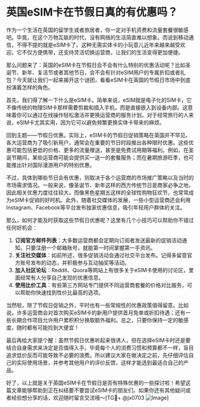 # 英国eSIM卡在节假日真的有优惠吗？

作为一个生活在英国的留学生或者旅居者，你一定对手机资费和流量套餐很敏感吧。毕竟，在这个万物互联的时代，没有网络的生活简直难以想象。而说到移动通信，不得不提的就是eSIM卡了。这种无需实体卡的小玩意儿近年来越来越受欢迎，它不仅方便携带，还支持灵活切换运营商，让我们的生活变得更加便捷。

那么问题来了：英国的eSIM卡在节假日会不会有什么特别的优惠活动呢？比如圣诞节、新年、复活节或者其他节日，会不会有针对eSIM用户的专属折扣或者礼包？今天就让我们一起来揭开这个谜团，看看eSIM卡在英国的节假日市场中到底扮演着怎样的角色。

首先，我们得了解一下什么是eSIM卡。简单来说，eSIM就是电子化的SIM卡，它不像传统的物理SIM卡那样需要剪裁和插入手机，而是直接嵌入到设备内部。这意味着你可以通过在线操作轻松激活并更换运营商的服务计划。对于经常旅行的人来说，eSIM卡尤其实用，因为它可以避免频繁更换实体卡带来的麻烦。

回到主题——节假日优惠。实际上，eSIM卡的节假日促销策略在英国并不罕见。各大运营商为了吸引新用户，通常会在重要的节日时段推出各种限时优惠。这些优惠可能包括更低的价格、更多的流量赠送，甚至是免费试用期等福利。例如，在圣诞节期间，某些运营商可能会提供买一送一的套餐服务；而在暑期旅游旺季，也可能推出针对国际漫游用户的特别优惠。

不过，具体到哪些节日会有优惠，则取决于各个运营商的市场推广策略以及当时的市场需求情况。一般来说，像圣诞节、新年这样的西方传统节日是商家必争之地，因此相关优惠力度往往较大。而像黑色星期五这样的全球性购物狂欢节，也常常成为eSIM卡促销的好时机。此外，随着社交媒体的发展，一些小型运营商还会利用Instagram、Facebook等平台发布独家优惠信息，吸引年轻用户群体的关注。

那么，如何才能及时获取这些节假日优惠呢？这里有几个小技巧可以帮助你不错过任何好机会：

1. **订阅官方邮件列表**：大多数运营商都会定期向订阅者发送最新的促销活动通知。只要注册一个邮箱账号，就能第一时间掌握第一手资讯。
2. **关注社交媒体**：如前所述，很多促销活动会通过社交平台发布。记得多留意官方账号发布的动态，并积极参与互动抽奖等活动。
3. **加入社区论坛**：Reddit、Quora等网站上有很多关于eSIM卡使用的讨论区，里面经常有人分享自己发现的优惠信息。
4. **使用比价工具**：有些第三方网站专门提供不同运营商套餐的价格对比服务，可以帮助你快速找到性价比最高的选项。

当然啦，除了节假日促销之外，平时也有一些常规性的优惠政策值得留意。比如说，许多运营商会对首次购买eSIM卡的新用户提供首月免单或折扣待遇；还有一些长期合作项目允许用户累积积分换取额外福利。总之，只要你保持一定的敏感度，随时都有可能捡到大便宜！

最后再给大家提个醒：虽然节假日优惠听起来很诱人，但在选择eSIM卡时还是要结合自身需求来决定是否值得入手。毕竟每个人的消费习惯和预算都不一样，盲目追求低价反而可能导致不必要的浪费。所以建议大家在做决定之前，先仔细评估自己的实际使用场景，并参考其他用户的评价反馈，这样才能选到最适合自己的产品。

好了，以上就是关于英国eSIM卡在节假日是否有特殊优惠的一些探讨啦！希望这篇文章能够帮助到正在纠结要不要尝试eSIM卡的朋友们。如果你还有其他疑问或者经验想分享的话，欢迎随时留言交流哦～[TG💪+ @jx0703 ![Image](https://github.com/user-attachments/assets/dbca1d08-cadb-493c-b0ec-ad6f7a83f270)]